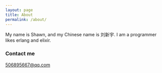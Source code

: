 ```yaml
---
layout: page
title: About
permalink: /about/
---
```


My name is Shawn, and my Chinese name is 刘新宇.
I am a programmer likes erlang and elixir.

### Contact me

506895667@qq.com
